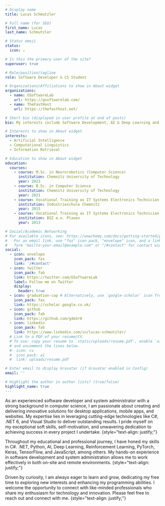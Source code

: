 ```yaml
---
# Display name
title: Lucas Schmutzler

# Full name (for SEO)
first_name: Lucas
last_name: Schmutzler

# Status emoji
status:
  icon: ☕️

# Is this the primary user of the site?
superuser: true

# Role/position/tagline
role: Software Developer & CS Student

# Organizations/Affiliations to show in About widget
organizations:
  - name: GSoftwareLab
    url: https://gsoftwarelab.com/
  - name: TheFastHost
    url: https://thefasthost.net/

# Short bio (displayed in user profile at end of posts)
bio: My interests include Software Development, AI & Deep Learning and Computer Science

# Interests to show in About widget
interests:
  - Artificial Intelligence
  - Computational Linguistics
  - Information Retrieval

# Education to show in About widget
education:
  courses:
    - course: M.Sc. in Neurorobotics (Computer Science)
      institution: Chemnitz University of Technology
      year: 2023
    - course: B.Sc. in Computer Science
      institution: Chemnitz University of Technology
      year: 2021
    - course: Vocational Training as IT Systems Electronics Technician
      institution: Industrieschule Chemnitz
      year: 2015
    - course: Vocational Training as IT Systems Electronics Technician
      institution: BSZ e.o. Plauen
      year: 2013

# Social/Academic Networking
# For available icons, see: https://wowchemy.com/docs/getting-started/page-builder/#icons
#   For an email link, use "fas" icon pack, "envelope" icon, and a link in the
#   form "mailto:your-email@example.com" or "/#contact" for contact widget.
social:
  - icon: envelope
    icon_pack: fas
    link: '/#contact'
  - icon: twitter
    icon_pack: fab
    link: https://twitter.com/GSoftwareLab
    label: Follow me on Twitter
    display:
      header: true
  - icon: graduation-cap # Alternatively, use `google-scholar` icon from `ai` icon pack
    icon_pack: fas
    link: https://scholar.google.co.uk/
  - icon: github
    icon_pack: fab
    link: https://github.com/g4m3r0
  - icon: linkedin
    icon_pack: fab
    link: https://www.linkedin.com/in/lucas-schmutzler/
  # Link to a PDF of your resume/CV.
  # To use: copy your resume to `static/uploads/resume.pdf`, enable `ai` icons in `params.yaml`,
  # and uncomment the lines below.
  #- icon: cv
  #  icon_pack: ai
  #  link: uploads/resume.pdf

# Enter email to display Gravatar (if Gravatar enabled in Config)
email: ''

# Highlight the author in author lists? (true/false)
highlight_name: true
---
```


As an experienced software developer and system administrator with a strong background in computer science, I am passionate about creating and delivering innovative solutions for desktop applications, mobile apps, and websites. My expertise lies in leveraging cutting-edge technologies like C#, .NET 6, and Visual Studio to deliver outstanding results. I pride myself on my exceptional soft skills, self-motivation, and unwavering dedication to achieving success in every project I undertake.
{style="text-align: justify;"}

Throughout my educational and professional journey, I have honed my skills in C#. .NET, Python, AI, Deep Learning, Reinforcement Learning, PyTorch, Keras, TensorFlow, and JavaScript, among others. My hands-on experience in software development and system administration allows me to work effectively in both on-site and remote environments.
{style="text-align: justify;"}

Driven by curiosity, I am always eager to learn and grow, dedicating my free time to exploring new interests and enhancing my programming abilities. I welcome the opportunity to connect with like-minded professionals who share my enthusiasm for technology and innovation. Please feel free to reach out and connect with me.
{style="text-align: justify;"}
